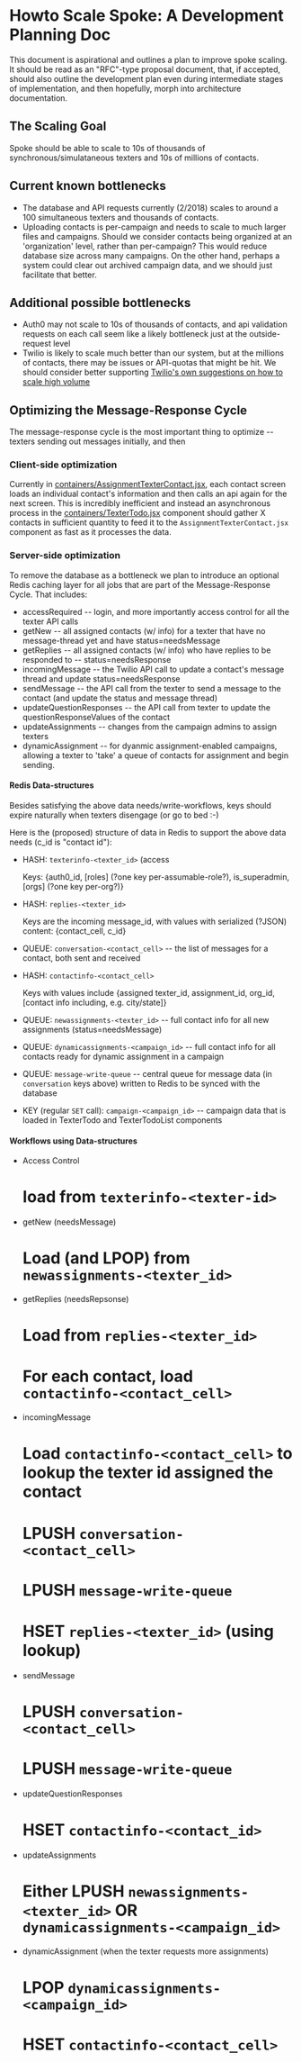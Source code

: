 # Howto Scale Spoke: A Development Planning Doc

This document is aspirational and outlines a plan to improve spoke scaling.
It should be read as an "RFC"-type proposal document, that, if accepted,
should also outline the development plan even during intermediate stages
of implementation, and then hopefully, morph into architecture documentation.

## The Scaling Goal

Spoke should be able to scale to 10s of thousands of synchronous/simulataneous
texters and 10s of millions of contacts.

## Current known bottlenecks

* The database and API requests currently (2/2018) scales to around a 100 simultaneous
  texters and thousands of contacts.
* Uploading contacts is per-campaign and needs to scale to much larger files and campaigns.
  Should we consider contacts being organized at an 'organization' level, rather than per-campaign?
  This would reduce database size across many campaigns.  On the other hand, perhaps a system
  could clear out archived campaign data, and we should just facilitate that better.

## Additional possible bottlenecks

* Auth0 may not scale to 10s of thousands of contacts, and api validation requests
  on each call seem like a likely bottleneck just at the outside-request level
* Twilio is likely to scale much better than our system, but at the millions of
  contacts, there may be issues or API-quotas that might be hit.  We should consider
  better supporting [Twilio's own suggestions on how to scale high volume](https://www.twilio.com/blog/2017/07/handling-high-volume-inbound-sms-and-webhooks-with-twilio-functions-and-amazon-sqs.html)

## Optimizing the Message-Response Cycle

The message-response cycle is the most important thing to optimize -- texters sending out
messages initially, and then 


### Client-side optimization

Currently in [containers/AssignmentTexterContact.jsx](https://github.com/MoveOnOrg/Spoke/blob/main/src/containers/AssignmentTexterContact.jsx),
each contact screen loads an individual contact's information and then calls an api again for the next screen.  This is
incredibly inefficient and instead an asynchronous process in the 
[containers/TexterTodo.jsx](https://github.com/MoveOnOrg/Spoke/blob/main/src/containers/TexterTodo.jsx) component should gather
X contacts in sufficient quantity to feed it to the `AssignmentTexterContact.jsx` component as fast as it processes the data.

### Server-side optimization

To remove the database as a bottleneck we plan to introduce an optional Redis caching layer for all jobs that
are part of the Message-Response Cycle.  That includes:

* accessRequired -- login, and more importantly access control for all the texter API calls
* getNew -- all assigned contacts (w/ info) for a texter that have no message-thread yet and have status=needsMessage
* getReplies -- all assigned contacts (w/ info) who have replies to be responded to -- status=needsResponse
* incomingMessage -- the Twilio API call to update a contact's message thread and update status=needsResponse
* sendMessage -- the API call from the texter to send a message to the contact (and update the status and message thread)
* updateQuestionResponses -- the API call from texter to update the questionResponseValues of the contact
* updateAssignments -- changes from the campaign admins to assign texters
* dynamicAssignment -- for dyanmic assignment-enabled campaigns, allowing a texter to 'take' a queue of contacts for assignment and begin sending.

#### Redis Data-structures

Besides satisfying the above data needs/write-workflows, keys should expire
naturally when texters disengage (or go to bed :-)

Here is the (proposed) structure of data in Redis to support the above data needs (c_id is "contact id"):

* HASH: `texterinfo-<texter_id>` (access

  Keys: {auth0_id, [roles] (?one key per-assumable-role?), is_superadmin, [orgs] (?one key per-org?)}

* HASH: `replies-<texter_id>`

  Keys are the incoming message_id, with values with serialized (?JSON) content: {contact_cell, c_id}

* QUEUE: `conversation-<contact_cell>` -- the list of messages for a contact, both sent and received

* HASH: `contactinfo-<contact_cell>`

  Keys with values include {assigned texter_id, assignment_id, org_id, [contact info including, e.g. city/state]}

* QUEUE: `newassignments-<texter_id>` -- full contact info for all new assignments (status=needsMessage)

* QUEUE: `dynamicassignments-<campaign_id>` -- full contact info for all contacts ready for dynamic assignment in a campaign

* QUEUE: `message-write-queue` -- central queue for message data (in `conversation` keys above) written to Redis to be synced with the database

* KEY (regular `SET` call): `campaign-<campaign_id>` -- campaign data that is loaded in TexterTodo and TexterTodoList components

#### Workflows using Data-structures

* Access Control

  # load from `texterinfo-<texter-id>`

* getNew (needsMessage)

  # Load (and LPOP) from `newassignments-<texter_id>`

* getReplies (needsRepsonse)

  # Load from `replies-<texter_id>`
  # For each contact, load `contactinfo-<contact_cell>`

* incomingMessage

  # Load `contactinfo-<contact_cell>` to lookup the texter id assigned the contact
  # LPUSH `conversation-<contact_cell>`
  # LPUSH `message-write-queue`
  # HSET `replies-<texter_id>` (using lookup)

* sendMessage

  # LPUSH `conversation-<contact_cell>`
  # LPUSH `message-write-queue`

* updateQuestionResponses

  # HSET `contactinfo-<contact_id>`

* updateAssignments

  # Either LPUSH `newassignments-<texter_id>` OR `dynamicassignments-<campaign_id>`

* dynamicAssignment (when the texter requests more assignments)

  # LPOP `dynamicassignments-<campaign_id>`
  # HSET `contactinfo-<contact_cell>`

